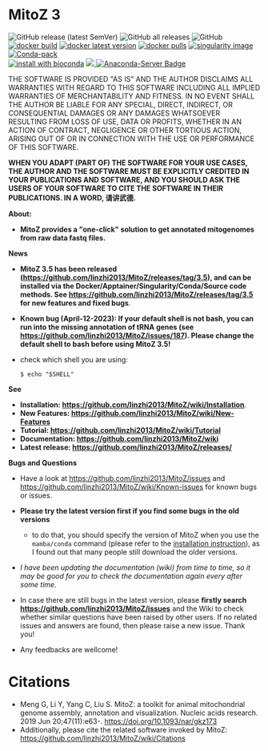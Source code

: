 # MitoZ 3
<img alt="GitHub release (latest SemVer)" src="https://img.shields.io/github/v/release/linzhi2013/mitoz?label=Latest%20release"> <img alt="GitHub all releases" src="https://img.shields.io/github/downloads/linzhi2013/MitoZ/total?label=Github%20downloads">  <img alt="GitHub" src="https://img.shields.io/github/license/linzhi2013/mitoz?label=License">    
[![docker build](https://img.shields.io/badge/docker%20build-passing-brightgreen)](https://hub.docker.com/r/guanliangmeng/mitoz/tags) [![docker latest version](https://img.shields.io/docker/v/guanliangmeng/mitoz)](https://hub.docker.com/r/guanliangmeng/mitoz/tags) [![docker pulls](https://img.shields.io/docker/pulls/guanliangmeng/mitoz?style=flat)](https://hub.docker.com/r/guanliangmeng/mitoz/tags)  [![singularity image](https://img.shields.io/badge/Singularity%20build-passing-brightgreen)](https://github.com/linzhi2013/MitoZ/wiki/Installation#3-singularity) [![Conda-pack](https://img.shields.io/badge/conda--pack-passing-brightgreen)](https://github.com/linzhi2013/MitoZ/wiki/Installation#4-conda-pack)    
[![install with bioconda](https://img.shields.io/badge/install%20with-bioconda-brightgreen.svg?style=flat)](http://bioconda.github.io/recipes/mitoz/README.html)   [<a href="https://anaconda.org/bioconda/mitoz"> <img src="https://anaconda.org/bioconda/mitoz/badges/version.svg" /> </a>](https://anaconda.org/bioconda/mitoz/badges/version.svg)   [![Anaconda-Server Badge](https://img.shields.io/conda/dn/bioconda/mitoz)](https://anaconda.org/bioconda/mitoz)   


THE SOFTWARE IS PROVIDED "AS IS" AND THE AUTHOR DISCLAIMS ALL WARRANTIES WITH
REGARD TO THIS SOFTWARE INCLUDING ALL IMPLIED WARRANTIES OF MERCHANTABILITY
AND FITNESS. IN NO EVENT SHALL THE AUTHOR BE LIABLE FOR ANY SPECIAL, DIRECT,
INDIRECT, OR CONSEQUENTIAL DAMAGES OR ANY DAMAGES WHATSOEVER RESULTING FROM
LOSS OF USE, DATA OR PROFITS, WHETHER IN AN ACTION OF CONTRACT, NEGLIGENCE
OR OTHER TORTIOUS ACTION, ARISING OUT OF OR IN CONNECTION WITH THE USE OR
PERFORMANCE OF THIS SOFTWARE.

**WHEN YOU ADAPT (PART OF) THE SOFTWARE FOR YOUR USE CASES, THE AUTHOR AND
THE SOFTWARE MUST BE EXPLICITLY CREDITED IN YOUR PUBLICATIONS AND SOFTWARE,
AND YOU SHOULD ASK THE USERS OF YOUR SOFTWARE TO CITE THE SOFTWARE IN
THEIR PUBLICATIONS. IN A WORD, 请讲武德.**

**About:**
- **MitoZ provides a "one-click" solution to get annotated mitogenomes from raw data fastq files.**

**News**
- **MitoZ 3.5 has been released (https://github.com/linzhi2013/MitoZ/releases/tag/3.5), and can be installed via the Docker/Apptainer/Singularity/Conda/Source code methods. See https://github.com/linzhi2013/MitoZ/releases/tag/3.5 for new features and fixed bugs**. 

- **Known bug (April-12-2023): If your default shell is not bash, you can run into the missing annotation of tRNA genes (see https://github.com/linzhi2013/MitoZ/issues/187). Please change the default shell to bash before using MitoZ 3.5!** 

- check which shell you are using:
    ```
    $ echo "$SHELL"
    ```


**See**
- **Installation: https://github.com/linzhi2013/MitoZ/wiki/Installation**.
- **New Features: https://github.com/linzhi2013/MitoZ/wiki/New-Features**
- **Tutorial: https://github.com/linzhi2013/MitoZ/wiki/Tutorial**
- **Documentation: https://github.com/linzhi2013/MitoZ/wiki**
- **Latest release: https://github.com/linzhi2013/MitoZ/releases/**


**Bugs and Questions**
- Have a look at https://github.com/linzhi2013/MitoZ/issues and https://github.com/linzhi2013/MitoZ/wiki/Known-issues for known bugs or issues.

- **Please try the latest version first if you find some bugs in the old versions**
	- to do that, you should specify the version of MitoZ when you use the `mamba/conda` command (please refer to the [installation instruction](https://github.com/linzhi2013/MitoZ/wiki/Installation)), as I found out that many people still download the older versions.

- _I have been updating the documentation (wiki) from time to time, so it may be good for you to check the documentation again every after some time._

- In case there are still bugs in the latest version, please **firstly search https://github.com/linzhi2013/MitoZ/issues** and the Wiki to check whether similar questions have been raised by other users. If no related issues and answers are found, then please raise a new issue. Thank you!

- Any feedbacks are wellcome!


# Citations
- Meng G, Li Y, Yang C, Liu S. MitoZ: a toolkit for animal mitochondrial genome assembly, annotation and visualization. Nucleic acids research. 2019 Jun 20;47(11):e63-. https://doi.org/10.1093/nar/gkz173
- Additionally, please cite the related software invoked by MitoZ: https://github.com/linzhi2013/MitoZ/wiki/Citations
